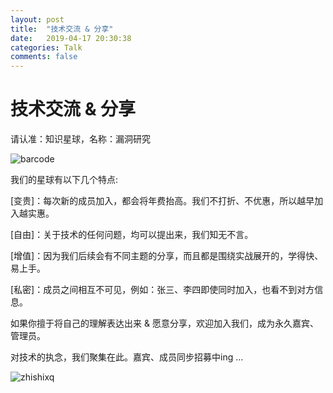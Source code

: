 ```yaml
---
layout: post
title:  "技术交流 & 分享"
date:   2019-04-17 20:30:38
categories: Talk
comments: false
---
```


# 技术交流 & 分享
请认准：知识星球，名称：漏洞研究

![barcode](../../../../static/img/barcode.jpg)


我们的星球有以下几个特点:

[变贵]：每次新的成员加入，都会将年费抬高。我们不打折、不优惠，所以越早加入越实惠。 

[自由]：关于技术的任何问题，均可以提出来，我们知无不言。

[增值]：因为我们后续会有不同主题的分享，而且都是围绕实战展开的，学得快、易上手。

[私密]：成员之间相互不可见，例如：张三、李四即使同时加入，也看不到对方信息。

如果你擅于将自己的理解表达出来 & 愿意分享，欢迎加入我们，成为永久嘉宾、管理员。

对技术的执念，我们聚集在此。嘉宾、成员同步招募中ing ...


![zhishixq](../../../../static/img/zhishixq.jpg)                           
